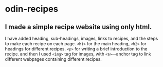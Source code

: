 # odin-recipes

## I made a simple recipe website using only html.
I have added heading, sub-headings, images, links to recipes, and the steps to make each recipe on each page.
`<h1>` for the main heading, `<h2>` for headings for different recipes.
`<p>` for writing a brief introduction to the recipe. and then I used `<img>` tag for images, with `<a>`—anchor tag to link different webpages containing different recipes.